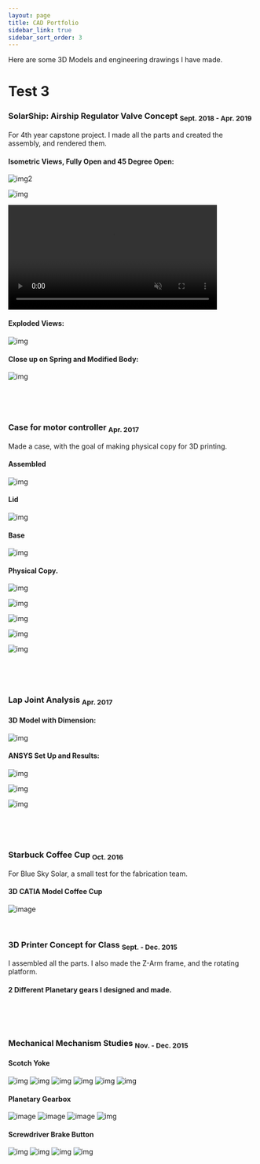 ```yaml
---
layout: page
title: CAD Portfolio
sidebar_link: true
sidebar_sort_order: 3
---
```


Here are some 3D Models and engineering drawings I have made.

# Test 3

### SolarShip: Airship Regulator Valve Concept <sub> Sept. 2018 - Apr. 2019 </sub>
For 4th year capstone project. I made all the parts and created the assembly, and rendered them.

#### Isometric Views, Fully Open and 45 Degree Open:

![img2](_images/portfolio/ss1assemFullOpen.PNG "SolarShip Inventor Rendered Model Front")

![img](/_images/portfolio/ss1-45openBackBiew.PNG "SolarShip Inventor Rendered Model Back")

<a href="https://gyazo.com/415405b4618acde840b53b577b668791"><video alt="Valve Opening" width="425" muted loop playsinline controls><source src="https://i.gyazo.com/415405b4618acde840b53b577b668791.mp4" type="video/mp4" /></video></a>

#### Exploded Views:

![img](/_images/portfolio/ss1exploded.PNG "SolarShip Inventor Rendered Model Exploded")

#### Close up on Spring and Modified Body:

![img](/_images/portfolio/ss1springCloseUp.JPG "SolarShip Inventor Rendered Model Close Up")

<p>&nbsp;</p> 
<p>&nbsp;</p> 

### Case for motor controller <sub> Apr. 2017 </sub>
Made a case, with the goal of making physical copy for 3D printing.

#### Assembled

![img](/_images/portfolio/mcCaseAssem.PNG "3D Solidworks Model Assembled")

#### Lid

![img](/_images/portfolio/mcCaseLid.PNG "3D Solidworks Model Lid")

#### Base

![img](/_images/portfolio/mcCaseBase.PNG "3D Solidworks Model Base")

#### Physical Copy.

![img](/_images/portfolio/mcPrintedCaseAssem.PNG "Printed Case Assembled")

![img](/_images/portfolio/mcPrintedCaseBase.PNG "Printed Case Base")

![img](/_images/portfolio/mcPrintedCaseLid.PNG "Printed Case Lid Top View")

![img](/_images/portfolio/mcPrintedCaseFlipped.PNG "Printed Case Bottom View")

![img](/_images/portfolio/mcPrintedCasePCB.PNG "Printed Case with PCB it was made for")

<p>&nbsp;</p> 
<p>&nbsp;</p> 

### Lap Joint Analysis <sub> Apr. 2017 </sub>

#### 3D Model with Dimension:

![img](/_images/portfolio/LapJointModel.PNG "3D Soldiworks Model Lapjoint")

#### ANSYS Set Up and Results:

![img](/_images/portfolio/LapJointFEAmesh.PNG "3D Soldiworks Model Lapjoint Mesh")

![img](/_images/portfolio/LapJointFEAforceApp.PNG "3D Soldiworks Model Lapjoint Force")

![img](/_images/portfolio/LapJointFEAresults.PNG "3D Soldiworks Model Lapjoint Results")

<p>&nbsp;</p> 
<p>&nbsp;</p> 

### Starbuck Coffee Cup <sub> Oct. 2016 </sub>
For Blue Sky Solar, a small test for the fabrication team.

#### 3D CATIA Model Coffee Cup
![image](/_images/portfolio/coffee-cup.PNG "CATIA Coffee Cup Model")


<p>&nbsp;</p> 

### 3D Printer Concept for Class <sub> Sept. - Dec. 2015 </sub>
I assembled all the parts. I also made the Z-Arm frame, and the rotating platform.

#### 2 Different Planetary gears I designed and made.

<p>&nbsp;</p> 
<p>&nbsp;</p>

### Mechanical Mechanism Studies <sub> Nov. - Dec. 2015 </sub>

#### Scotch Yoke
![img](/_images/portfolio/MMSscotchyokeAssem.PNG "" )
![img](/_images/portfolio/MMSscotchyokeAssemEngdiagram.png "" )
![img](/_images/portfolio/MMSscotchyokeBearingSupport.PNG "" )
![img](/_images/portfolio/MMSscotchyokeSupportEngdiagram.png "" )
![img](/_images/portfolio/MMSscotchyokeLinear.PNG "" )
![img](/_images/portfolio/MMSscotchyokeLineaEngdiagram.png "" )

#### Planetary Gearbox
![image](/_images/portfolio/MMSplanetary1-5.PNG "Solidworks Model Planetary Gear 1:5 ")
![image](/_images/portfolio/MMSplanetary1-6.PNG "Solidworks Model Planetary Gear 1:6 ")
![image](/_images/portfolio/MMSplanetaryCombined.PNG "Solidworks Model Planetary Gear Combined")
![img](/_images/portfolio/MMSplanetaryGearAssemtEngdiagram.png "Solidworks Model Planetary Gear Combined Exploded View" )

#### Screwdriver Brake Button
![img](/_images/portfolio/MMSscrewdriveAssem.PNG )
![img](/_images/portfolio/MMSscrewdriveAssemSpringEngdiagram.png "" )
![img](/_images/portfolio/MMSscrewdriveAssemTransparant.PNG "")
![img](/_images/portfolio/MMSscrewdriveShaftEngdiagram.png "why no render")
